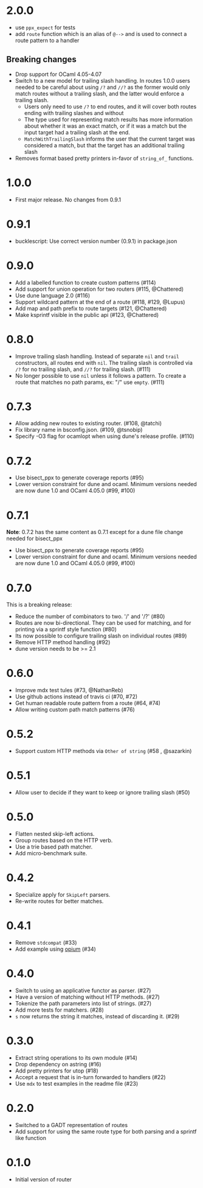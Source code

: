 # 2.0.0

* use `ppx_expect` for tests
* add `route` function which is an alias of `@-->` and is used to connect a route pattern to a handler

## Breaking changes

* Drop support for OCaml 4.05-4.07
* Switch to a new model for trailing slash handling. In routes 1.0.0 users needed to be careful about using `/?` and `//?` as the former would only match routes without a trailing slash, and the latter would enforce a trailing slash.
  - Users only need to use `/?` to end routes, and it will cover both routes ending with trailing slashes and without
  - The type used for representing match results has more information about whether it was an exact match, or if it was a match but the input target had a trailing slash at the end.
  - `MatchWithTrailingSlash` informs the user that the current target was considered a match, but that the target has an additional trailing slash
* Removes format based pretty printers in-favor of `string_of_` functions.

# 1.0.0

* First major release. No changes from 0.9.1

# 0.9.1

* bucklescript: Use correct version number (0.9.1) in package.json

# 0.9.0

* Add a labelled function to create custom patterns (#114)
* Add support for union operation for two routers (#115, @Chattered)
* Use dune language 2.0 (#116)
* Support wildcard pattern at the end of a route (#118, #129, @Lupus)
* Add map and path prefix to route targets (#121, @Chattered)
* Make ksprintf visible in the public api (#123, @Chattered)

# 0.8.0

* Improve trailing slash handling. Instead of separate `nil` and `trail` constructors, all routes end with `nil`.
  The trailing slash is controlled via `/?` for no trailing slash, and `//?` for trailing slash. (#111)
* No longer possible to use `nil` unless it follows a pattern. To create a route that matches no path params, ex: "/"
  use `empty`. (#111)

# 0.7.3

* Allow adding new routes to existing router. (#108, @tatchi)
* Fix library name in bsconfig.json. (#109, @tsnobip)
* Specify -O3 flag for ocamlopt when using dune's release profile. (#110)

# 0.7.2

* Use bisect_ppx to generate coverage reports (#95)
* Lower version constraint for dune and ocaml. Minimum versions needed are now dune 1.0 and OCaml 4.05.0 (#99, #100)

# 0.7.1
**Note**: 0.7.2 has the same content as 0.7.1 except for a dune file change needed for bisect_ppx
* Use bisect_ppx to generate coverage reports (#95)
* Lower version constraint for dune and ocaml. Minimum versions needed are now dune 1.0 and OCaml 4.05.0 (#99, #100)

# 0.7.0

This is a breaking release:

* Reduce the number of combinators to two. '/' and '/?' (#80)
* Routes are now bi-directional. They can be used for matching, and for printing via a sprintf style function (#80)
* Its now possible to configure trailing slash on individual routes (#89)
* Remove HTTP method handling (#92)
* dune version needs to be >= 2.1

# 0.6.0

* Improve mdx test tules (#73, @NathanReb)
* Use github actions instead of travis ci (#70, #72)
* Get human readable route pattern from a route (#64, #74)
* Allow writing custom path match patterns (#76)

# 0.5.2

* Support custom HTTP methods via `Other of string` (#58 , @sazarkin)

# 0.5.1

* Allow user to decide if they want to keep or ignore trailing slash (#50)

# 0.5.0

* Flatten nested skip-left actions.
* Group routes based on the HTTP verb.
* Use a trie based path matcher.
* Add micro-benchmark suite.

# 0.4.2

* Specialize apply for `SkipLeft` parsers.
* Re-write routes for better matches.

# 0.4.1

* Remove `stdcompat` (#33)
* Add example using [opium](https://github.com/rgrinberg/opium) (#34)

# 0.4.0

* Switch to using an applicative functor as parser. (#27)
* Have a version of matching without HTTP methods. (#27)
* Tokenize the path parameters into list of strings. (#27)
* Add more tests for matchers. (#28)
* `s` now returns the string it matches, instead of discarding it. (#29)

# 0.3.0

* Extract string operations to its own module (#14)
* Drop dependency on astring (#16)
* Add pretty printers for utop (#18)
* Accept a request that is in-turn forwarded to handlers (#22)
* Use `mdx` to test examples in the readme file (#23)

# 0.2.0

* Switched to a GADT representation of routes
* Add support for using the same route type for both parsing and a sprintf like function

# 0.1.0

* Initial version of router
